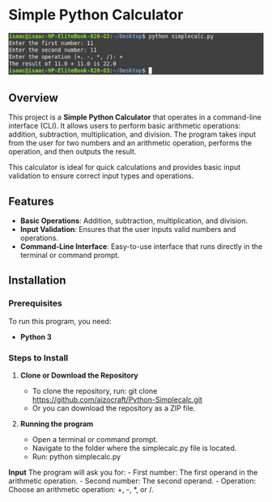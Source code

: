 # Simple Python Calculator


  ![Calculator Example](simplecalc.png)

## Overview

This project is a **Simple Python Calculator** that operates in a command-line interface (CLI). It allows users to perform basic arithmetic operations: addition, subtraction, multiplication, and division. The program takes input from the user for two numbers and an arithmetic operation, performs the operation, and then outputs the result.

This calculator is ideal for quick calculations and provides basic input validation to ensure correct input types and operations.

## Features

- **Basic Operations**: Addition, subtraction, multiplication, and division.
- **Input Validation**: Ensures that the user inputs valid numbers and operations.
- **Command-Line Interface**: Easy-to-use interface that runs directly in the terminal or command prompt.

## Installation

### Prerequisites

To run this program, you need:
- **Python 3** 

### Steps to Install

1. **Clone or Download the Repository**
   - To clone the repository, run:   git clone https://github.com/aizocraft/Python-Simplecalc.git
   - Or you can download the repository as a ZIP file.

2. **Running the program**
   - Open a terminal or command prompt.
   - Navigate to the folder where the simplecalc.py file is located.
   - Run: python simplecalc.py

**Input**
    The program will ask you for:
    - First number: The first operand in the arithmetic operation.
    - Second number: The second operand.
    - Operation: Choose an arithmetic operation: +, -, *, or /.   
